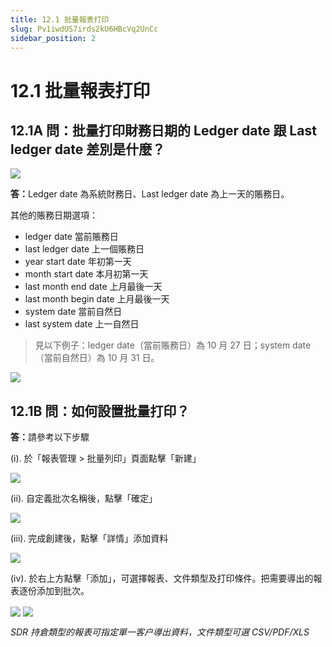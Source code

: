 ```yaml
---
title: 12.1 批量報表打印
slug: Pv1iwdUS7irds2kU6HBcVq2UnCc
sidebar_position: 2
---
```



# 12.1 批量報表打印

## 12.1A 問：批量打印財務日期的 Ledger date 跟 Last ledger date 差別是什麼？

<img src="/assets/EMzvb1psToROsGxaZHncikbhnRc.png" src-width="2388" src-height="956" align="center"/>

<b>答：</b>Ledger date 為系統財務日、Last ledger date 為上一天的賬務日。

其他的賬務日期選項： 

- ledger date 當前賬務日
- last ledger date 上一個賬務日
- year start date 年初第一天
- month start date 本月初第一天
- last month end date 上月最後一天
- last month begin date 上月最後一天
- system date 當前自然日
- last system date 上一自然日


> 見以下例子：ledger date（當前賬務日）為 10 月 27 日；system date（當前自然日）為 10 月 31 日。

<img src="/assets/JKdpbORPwoAyv7xLSUXcWGOsn7d.png" src-width="368" src-height="558"/>

## 12.1B 問：如何設置批量打印？

<b>答：</b>請參考以下步驟

(i). 於「報表管理 &gt; 批量列印」頁面點擊「新建」

<img src="/assets/GQ8MbYdohoGashx1ZnicEcOunib.png" src-width="2640" src-height="990" align="center"/>

(ii). 自定義批次名稱後，點擊「確定」 

<img src="/assets/Mb38bcmAeodd9Hx5j0GcZZ8zn1e.png" src-width="2369" src-height="938" align="center"/>

(iii). 完成創建後，點擊「詳情」添加資料

<img src="/assets/E8szbIkDioomC8xYFlQc5xSYnUc.png" src-width="2623" src-height="986" align="center"/>

(iv). 於右上方點擊「添加」，可選擇報表、文件類型及打印條件。把需要導出的報表逐份添加到批次。

<img src="/assets/ZVy0bIO1wobx0axK7N8ch7Ytnnc.png" src-width="2380" src-height="485" align="center"/>

<img src="/assets/GKUJbMpfVo3hC5x5AwTcdVKTn0f.png" src-width="2194" src-height="1387" align="center"/>

<em>SDR 持倉類型的報表可指定單一客户導出資料，文件類型可選 CSV/PDF/XLS</em>


